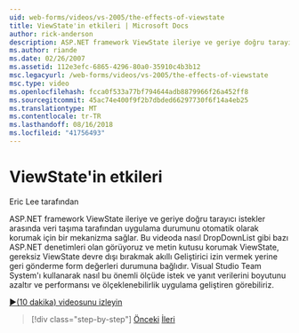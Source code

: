 ```yaml
---
uid: web-forms/videos/vs-2005/the-effects-of-viewstate
title: ViewState'in etkileri | Microsoft Docs
author: rick-anderson
description: ASP.NET framework ViewState ileriye ve geriye doğru tarayıcı gerekir arasında veri taşıma tarafından uygulama durumunu otomatik olarak korumak için bir mekanizma sağlar...
ms.author: riande
ms.date: 02/26/2007
ms.assetid: 112e3efc-6865-4296-80a0-35910c4b3b12
msc.legacyurl: /web-forms/videos/vs-2005/the-effects-of-viewstate
msc.type: video
ms.openlocfilehash: fcca0f533a77bf794644adb8879966f26a452ff8
ms.sourcegitcommit: 45ac74e400f9f2b7dbded66297730f6f14a4eb25
ms.translationtype: MT
ms.contentlocale: tr-TR
ms.lasthandoff: 08/16/2018
ms.locfileid: "41756493"
---
```

<a name="the-effects-of-viewstate"></a>ViewState'in etkileri
====================
Eric Lee tarafından

ASP.NET framework ViewState ileriye ve geriye doğru tarayıcı istekler arasında veri taşıma tarafından uygulama durumunu otomatik olarak korumak için bir mekanizma sağlar. Bu videoda nasıl DropDownList gibi bazı ASP.NET denetimleri olan görüyoruz ve metin kutusu korumak ViewState, gereksiz ViewState devre dışı bırakmak akıllı Geliştirici izin vermek yerine geri gönderme form değerleri durumuna bağlıdır. Visual Studio Team System'ı kullanarak nasıl bu önemli ölçüde istek ve yanıt verilerini boyutunu azaltır ve performansı ve ölçeklenebilirlik uygulama geliştiren görebiliriz.

[&#9654;(10 dakika) videosunu izleyin](https://channel9.msdn.com/Blogs/ASP-NET-Site-Videos/the-effects-of-viewstate)

> [!div class="step-by-step"]
> [Önceki](using-the-load-test-agent.md)
> [İleri](how-do-i-integrate-defect-tracking-with-testing.md)
